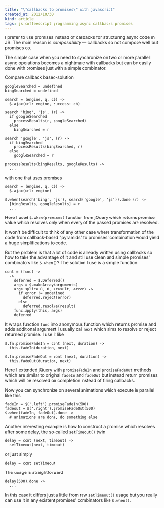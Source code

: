 ```yaml
---
title: "\"callbacks to promises\" with javascript"
created_at: 2012/10/30
kind: article
tags: js coffeescript programming async callbacks promises
---
```


I prefer to use promises instead of callbacks for structuring async code in JS.
The main reason is *composability* — callbacks do not compose well but promises
do.

The simple case when you need to synchronize on two or more parallel async
operations becomes a nightmare with callbacks but can be easily done with
promises just with a simple combinator.

Compare callback based-solution

    googleSearched = undefined
    bingSearched = undefined

    search = (engine, q, cb) ->
      $.ajax(url: engine, success: cb)

    search 'bing', 'js', (r) ->
      if googleSearched
        processResults(r, googleSearched)
      else
        bingSearched = r

    search 'google', 'js', (r) ->
      if bingSearched
        processResults(bingSearched, r)
      else
        googleSearched = r

    processResults(bingResults, googleResults) ->
      ...

with one that uses promises

    search = (engine, q, cb) ->
      $.ajax(url: engine)

    $.when(search('bing', 'js'), search('google', 'js')).done (r) ->
      [bingResults, googleResults] = r
      ...

Here I used `$.when(promises)` function from jQuery which returns promise value
which resolves only when every of the passed promises are resolved.

It won't be difficult to think of any other case where transformation of the
code from callback-based "pyramids" to promises' combination would yield a huge
simplifications to code.

But the problem is that a lot of code is already written using callbacks so how
to take the advantage of it and still use clean and simple promises' combinators
like `$.when()`? The solution I use is a simple function

    cont = (func) ->
      ->
        deferred = $.Deferred()
        args = $.makeArray(arguments)
        args.splice 0, 0, (result, error) ->
          if error != undefined
            deferred.reject(error)
          else
            deferred.resolve(result)
        func.apply(this, args)
        deferred

It wraps function `func` into anonymous function which returns promise and adds
additional argument I usually call `next` which aims to resolve or reject
returned promise. I use it like

    $.fn.promiseFadeIn = cont (next, duration) ->
      this.fadeIn(duration, next)

    $.fn.promiseFadeOut = cont (next, duration) ->
      this.fadeOut(duration, next)

Here I extended jQuery with `promiseFadeIn` and `promiseFadeOut` methods which
are similar to original `fadeIn` and `fadeOut` but instead return promises which
will be resolved on completion instead of firing callbacks.

Now you can synchronize on several animations which execute in parallel like
this

    fadeIn = $('.left').promiseFadeIn(500)
    fadeout = $('.right').promiseFadeOut(500)
    $.when(fadeIn, fadeOut).done ->
      # animations are done, do something else

Another interesting example is how to construct a promise which resolves after
some delay, the so-called `setTimeout()` twin

    delay = cont (next, timeout) ->
      setTimeout(next, timeout)

or just simply

    delay = cont setTimeout

The usage is straightforward

    delay(500).done ->
      ...

In this case it differs just a little from raw `setTimeout()` usage but you
really can use it in any existent promises' combinators like `$.when()`.
